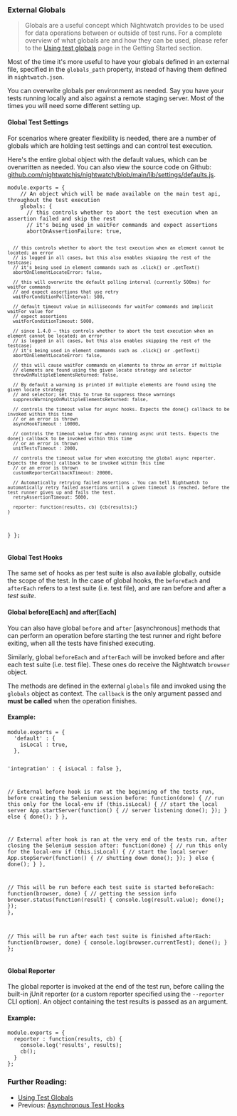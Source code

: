 ### External Globals

> Globals are a useful concept which Nightwatch provides to be used for data operations between or outside of test runs. For a complete overview of what globals are and how they can be used, please refer to the [Using test globals](/gettingstarted/concepts/#using-test-globals) page in the Getting Started section. 

Most of the time it's more useful to have your globals defined in an external file, specified in the `globals_path` property, instead of having them defined in `nightwatch.json`.

You can overwrite globals per environment as needed. Say you have your tests running locally and also against a remote staging server. Most of the times you will need some different setting up.

#### Global Test Settings

For scenarios where greater flexibility is needed, there are a number of globals which are holding test settings and can control test execution.

Here's the entire global object with the default values, which can be overwritten as needed. You can also view the source code on Github: [github.com/nightwatchjs/nightwatch/blob/main/lib/settings/defaults.js](https://github.com/nightwatchjs/nightwatch/blob/main/lib/settings/defaults.js).

<div class="sample-test"><pre class="line-numbers"><code class="language-javascript">module.exports = {
    // An object which will be made available on the main test api, throughout the test execution
    globals: {
      // this controls whether to abort the test execution when an assertion failed and skip the rest
      // it's being used in waitFor commands and expect assertions
      abortOnAssertionFailure: true,
  
      // this controls whether to abort the test execution when an element cannot be located; an error
      // is logged in all cases, but this also enables skipping the rest of the testcase;
      // it's being used in element commands such as .click() or .getText()
      abortOnElementLocateError: false,
  
      // this will overwrite the default polling interval (currently 500ms) for waitFor commands
      // and expect assertions that use retry
      waitForConditionPollInterval: 500,
  
      // default timeout value in milliseconds for waitFor commands and implicit waitFor value for
      // expect assertions
      waitForConditionTimeout: 5000,
  
      // since 1.4.0 – this controls whether to abort the test execution when an element cannot be located; an error
      // is logged in all cases, but this also enables skipping the rest of the testcase;
      // it's being used in element commands such as .click() or .getText()
      abortOnElementLocateError: false,
      
      // this will cause waitFor commands on elements to throw an error if multiple
      // elements are found using the given locate strategy and selector
      throwOnMultipleElementsReturned: false,
  
      // By default a warning is printed if multiple elements are found using the given locate strategy
      // and selector; set this to true to suppress those warnings
      suppressWarningsOnMultipleElementsReturned: false,
  
      // controls the timeout value for async hooks. Expects the done() callback to be invoked within this time
      // or an error is thrown
      asyncHookTimeout : 10000,
  
      // controls the timeout value for when running async unit tests. Expects the done() callback to be invoked within this time
      // or an error is thrown
      unitTestsTimeout : 2000,
  
      // controls the timeout value for when executing the global async reporter. Expects the done() callback to be invoked within this time
      // or an error is thrown
      customReporterCallbackTimeout: 20000,
  
      // Automatically retrying failed assertions - You can tell Nightwatch to automatically retry failed assertions until a given timeout is reached, before the test runner gives up and fails the test.
      retryAssertionTimeout: 5000,
  
      reporter: function(results, cb) {cb(results);}
    }
  }
};</code></pre></div>

#### Global Test Hooks
The same set of hooks as per test suite is also available globally, outside the scope of the test. In the case of global hooks, the `beforeEach` and `afterEach` refers to a test suite (i.e. test file), and are ran before and after a _test suite_.

#### Global before[Each] and after[Each]

You can also have global `before` and `after` [asynchronous] methods that can perform an operation before starting the test runner and right before exiting, when all the tests have finished executing.

Similarly, global `beforeEach` and `afterEach` will be invoked before and after each test suite (i.e. test file). These ones do receive the Nightwatch `browser` object.

The methods are defined in the external `globals` file and invoked using the `globals` object as context. The `callback` is the only argument passed and **must be called** when the operation finishes.

#### Example:
<div class="sample-test"><pre class="line-numbers"><code class="language-javascript">module.exports = {
  'default' : {
    isLocal : true,
  },

  'integration' : {
    isLocal : false
  },

  // External before hook is ran at the beginning of the tests run, before creating the Selenium session
  before: function(done) {
    // run this only for the local-env
    if (this.isLocal) {
      // start the local server
      App.startServer(function() {
        // server listening
        done();
      });
    } else {
      done();
    }
  },

  // External after hook is ran at the very end of the tests run, after closing the Selenium session
  after: function(done) {
    // run this only for the local-env
    if (this.isLocal) {
      // start the local server
      App.stopServer(function() {
        // shutting down
        done();
      });
    } else {
      done();
    }
  },

  // This will be run before each test suite is started
  beforeEach: function(browser, done) {
    // getting the session info
    browser.status(function(result) {
      console.log(result.value);
      done();
    });
  },

  // This will be run after each test suite is finished
  afterEach: function(browser, done) {
    console.log(browser.currentTest);
    done();
  }
};</code></pre></div>

#### Global Reporter
The global reporter is invoked at the end of the test run, before calling the built-in jUnit reporter (or a custom reporter specified using the `--reporter` CLI option). An object containing the test results is passed as an argument.

#### Example:
<div class="sample-test">
<pre class="line-numbers"><code class="language-javascript">module.exports = {
  reporter : function(results, cb) {
    console.log('results', results);
    cb();
  }
};</code></pre>
</div>

### Further Reading:
- [Using Test Globals](/gettingstarted/concepts/#using-test-globals)
- Previous: [Asynchronous Test Hooks](/guide/using-nightwatch/asynchronous-test-hooks.html)
